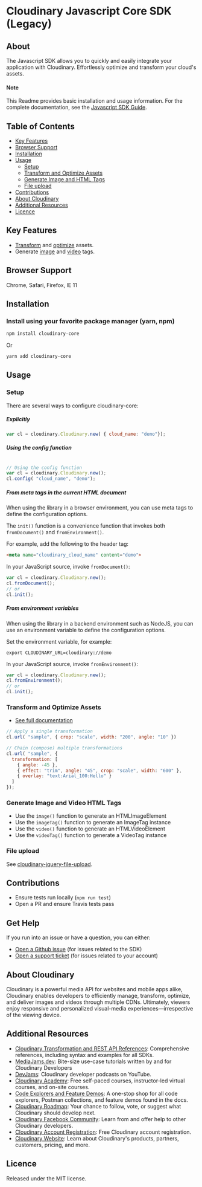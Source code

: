Cloudinary Javascript Core SDK (Legacy)
=======================================

## About
The Javascript SDK allows you to quickly and easily integrate your application with Cloudinary.
Effortlessly optimize and transform your cloud's assets.

#### Note
This Readme provides basic installation and usage information.
For the complete documentation, see the [Javascript SDK Guide](https://cloudinary.com/documentation/javascript1_integration).


## Table of Contents
- [Key Features](#key-features)
- [Browser Support](#Browser-Support)
- [Installation](#installation)
- [Usage](#usage)
    - [Setup](#Setup)
    - [Transform and Optimize Assets](#Transform-and-Optimize-Assets)
    - [Generate Image and HTML Tags](#Generate-Image-and-Video-HTML-Tags)
    - [File upload](#File-upload)
- [Contributions](#Contributions)
- [About Cloudinary](#About-Cloudinary)
- [Additional Resources](#Additional-Resources)
- [Licence](#Licence)

## Key Features
- [Transform](https://cloudinary.com/documentation/javascript1_video_manipulation#video_transformation_examples) and [optimize](https://cloudinary.com/documentation/javascript1_image_manipulation#image_optimizations) assets.
- Generate [image](https://cloudinary.com/documentation/javascript1_image_manipulation#deliver_and_transform_images) and [video](https://cloudinary.com/documentation/javascript1_video_manipulation#video_element) tags.

## Browser Support
Chrome, Safari, Firefox, IE 11

## Installation
### Install using your favorite package manager (yarn, npm)
```bash
npm install cloudinary-core
```
Or
```bash
yarn add cloudinary-core
```

## Usage
### Setup
There are several ways to configure cloudinary-core:

##### Explicitly
```javascript
var cl = cloudinary.Cloudinary.new( { cloud_name: "demo"});
```

##### Using the config function
```javascript

// Using the config function
var cl = cloudinary.Cloudinary.new();
cl.config( "cloud_name", "demo");
```

##### From meta tags in the current HTML document
When using the library in a browser environment, you can use meta tags to define the configuration options.

The `init()` function is a convenience function that invokes both `fromDocument()` and `fromEnvironment()`.


For example, add the following to the header tag:
```html
<meta name="cloudinary_cloud_name" content="demo">
```

In your JavaScript source, invoke `fromDocument()`:
```javascript
var cl = cloudinary.Cloudinary.new();
cl.fromDocument();
// or
cl.init();
```

##### From environment variables

When using the library in a backend environment such as NodeJS, you can use an environment variable to define the configuration options.

Set the environment variable, for example:
```shell
export CLOUDINARY_URL=cloudinary://demo
```
In your JavaScript source, invoke `fromEnvironment()`:
```javascript
var cl = cloudinary.Cloudinary.new();
cl.fromEnvironment();
// or
cl.init();
```

### Transform and Optimize Assets
- [See full documentation](https://cloudinary.com/documentation/javascript1_image_manipulation)

```javascript
// Apply a single transformation
cl.url( "sample", { crop: "scale", width: "200", angle: "10" })

// Chain (compose) multiple transformations
cl.url( "sample", {
  transformation: [
    { angle: -45 },
    { effect: "trim", angle: "45", crop: "scale", width: "600" },
    { overlay: "text:Arial_100:Hello" }
  ]
});
```

### Generate Image and Video HTML Tags
- Use the ```image()``` function to generate an HTMLImageElement
- Use the ```imageTag()``` function to generate an ImageTag instance
- Use the ```video()``` function to generate an HTMLVideoElement
- Use the ```videoTag()``` function to generate a VideoTag instance

### File upload
See [cloudinary-jquery-file-upload](https://github.com/cloudinary/cloudinary_js/pkg/cloudinary-jquery-file-upload).

## Contributions
- Ensure tests run locally (```npm run test```)
- Open a PR and ensure Travis tests pass

## Get Help
If you run into an issue or have a question, you can either:
- [Open a Github issue](https://github.com/Cloudinary/cloudinary_js/issues)  (for issues related to the SDK)
- [Open a support ticket](https://cloudinary.com/contact) (for issues related to your account)

## About Cloudinary
Cloudinary is a powerful media API for websites and mobile apps alike, Cloudinary enables developers to efficiently manage, transform, optimize, and deliver images and videos through multiple CDNs. Ultimately, viewers enjoy responsive and personalized visual-media experiences—irrespective of the viewing device.

## Additional Resources
- [Cloudinary Transformation and REST API References](https://cloudinary.com/documentation/cloudinary_references): Comprehensive references, including syntax and examples for all SDKs.
- [MediaJams.dev](https://mediajams.dev/): Bite-size use-case tutorials written by and for Cloudinary Developers
- [DevJams](https://www.youtube.com/playlist?list=PL8dVGjLA2oMr09amgERARsZyrOz_sPvqw): Cloudinary developer podcasts on YouTube.
- [Cloudinary Academy](https://training.cloudinary.com/): Free self-paced courses, instructor-led virtual courses, and on-site courses.
- [Code Explorers and Feature Demos](https://cloudinary.com/documentation/code_explorers_demos_index): A one-stop shop for all code explorers, Postman collections, and feature demos found in the docs.
- [Cloudinary Roadmap](https://cloudinary.com/roadmap): Your chance to follow, vote, or suggest what Cloudinary should develop next.
- [Cloudinary Facebook Community](https://www.facebook.com/groups/CloudinaryCommunity): Learn from and offer help to other Cloudinary developers.
- [Cloudinary Account Registration](https://cloudinary.com/users/register/free): Free Cloudinary account registration.
- [Cloudinary Website](https://cloudinary.com): Learn about Cloudinary's products, partners, customers, pricing, and more.


## Licence
Released under the MIT license.
